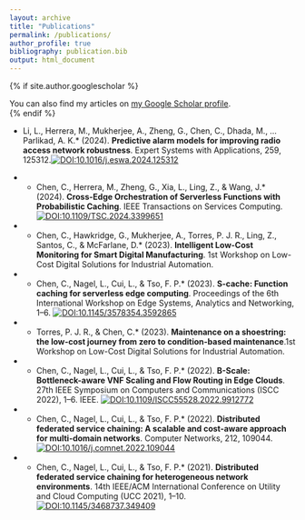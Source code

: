 ```yaml
---
layout: archive
title: "Publications"
permalink: /publications/
author_profile: true
bibliography: publication.bib
output: html_document
---
```


{% if site.author.googlescholar %}
  <div class="wordwrap">You can also find my articles on <a href="{{site.author.googlescholar}}">my Google Scholar profile</a>.</div>
{% endif %}

 * Li, L., Herrera, M., Mukherjee, A., Zheng, G., Chen, C., Dhada, M., … Parlikad, A. K.* (2024).  **Predictive alarm models for improving radio access network robustness**. Expert Systems with Applications, 259, 125312.[![DOI:10.1016/j.eswa.2024.125312](https://zenodo.org/badge/DOI/10.1016/j.eswa.2024.125312.svg)](https://doi.org/10.1016/j.eswa.2024.125312)

- * Chen, C., Herrera, M., Zheng, G., Xia, L., Ling, Z., & Wang, J.*  (2024). **Cross-Edge Orchestration of Serverless Functions with Probabilistic Caching**. IEEE Transactions on Services Computing. [![DOI:10.1109/TSC.2024.3399651](https://zenodo.org/badge/DOI/10.1109/TSC.2024.3399651.svg)](https://doi.org/10.1109/TSC.2024.3399651)

- * Chen, C., Hawkridge, G., Mukherjee, A., Torres, P. J. R., Ling, Z., Santos, C., & McFarlane, D.*  (2023). **Intelligent Low-Cost Monitoring for Smart Digital Manufacturing**. 1st Workshop on Low-Cost Digital Solutions for Industrial Automation.

- * Chen, C., Nagel, L., Cui, L., & Tso, F. P.*  (2023). **S-cache: Function caching for serverless edge computing**. Proceedings of the 6th International Workshop on Edge Systems, Analytics and Networking, 1–6. [![DOI:10.1145/3578354.3592865](https://zenodo.org/badge/DOI/10.1145/3578354.3592865.svg)](https://doi.org/10.1145/3578354.3592865)

- * Torres, P. J. R., & Chen, C.*  (2023). **Maintenance on a shoestring: the low-cost journey from zero to condition-based maintenance**.1st Workshop on Low-Cost Digital Solutions for Industrial Automation.

- * Chen, C., Nagel, L., Cui, L., & Tso, F. P.*  (2022). **B-Scale: Bottleneck-aware VNF Scaling and Flow Routing in Edge Clouds**. 27th IEEE Symposium on Computers and Communications (ISCC 2022), 1–6. IEEE. [![DOI:10.1109/ISCC55528.2022.9912772](https://zenodo.org/badge/DOI/10.1109/ISCC55528.2022.9912772.svg)](https://doi.org/10.1109/ISCC55528.2022.9912772)

- * Chen, C., Nagel, L., Cui, L., & Tso, F. P.*  (2022). **Distributed federated service chaining: A scalable and cost-aware approach for multi-domain networks**. Computer Networks, 212, 109044. [![DOI:10.1016/j.comnet.2022.109044](https://zenodo.org/badge/DOI/10.1016/j.comnet.2022.109044.svg)](https://doi.org/10.1016/j.comnet.2022.109044)

- * Chen, C., Nagel, L., Cui, L., & Tso, F. P.*  (2021). **Distributed federated service chaining for heterogeneous network environments**. 14th IEEE/ACM International Conference on Utility and Cloud Computing (UCC 2021), 1–10. [![DOI:10.1145/3468737.349409](https://zenodo.org/badge/DOI/10.1145/3468737.349409.svg)](https://doi.org/10.1145/3468737.349409)